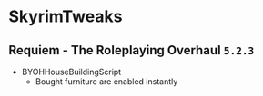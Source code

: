 # SkyrimTweaks

## Requiem - The Roleplaying Overhaul `5.2.3`
* BYOHHouseBuildingScript
	* Bought furniture are enabled instantly